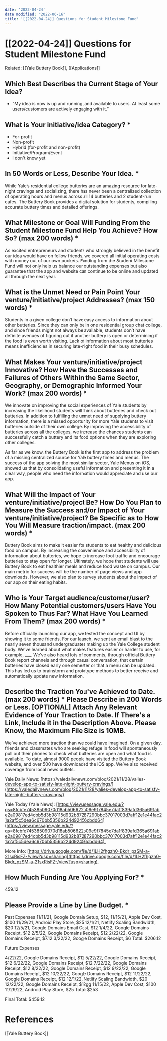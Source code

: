 ```yaml
---
date: '2022-04-24'
date modified: "2022-06-16"
title: '[[2022-04-24]] Questions for Student Milestone Fund'
---
```


# [[2022-04-24]] Questions for Student Milestone Fund
Related: [[Yale Buttery Book]], [[Applications]]

## Which Best Describes the Current Stage of Your Idea?
- "My idea is now is up and running, and available to users. At least some users/customers are actively engaging with it.”

## What is Your initiative/idea Category? *
- For-profit
- Non-profit
- Hybrid (for-profit and non-profit)
- Initiative/Program/Event
- I don't know yet

## In 50 Words or Less, Describe Your Idea. *
While Yale’s residential college butteries are an amazing resource for late-night cravings and socializing, there has never been a centralized collection of operating hours and menus across all 14 butteries and 2 student-run cafes. The Buttery Book provides a digital solution for students, compiling accurate buttery times and detailed offerings.

## What Milestone or Goal Will Funding From the Student Milestone Fund Help You Achieve? How So? (max 200 words) *
As excited entrepreneurs and students who strongly believed in the benefit our idea would have on fellow friends, we covered all initial operating costs with money out of our own pockets. Funding from the Student Milestone Fund will not only help us balance our outstanding expenses but also guarantee that the app and website can continue to be online and updated all through the next year. 

## What is the Unmet Need or Pain Point Your venture/initiative/project Addresses? (max 150 words) *
Students in a given college don’t have easy access to information about other butteries. Since they can only be in one residential group chat college, and since friends might not always be available, students don’t have definite avenues of figuring out if another buttery is open or determining if the food is even worth visiting. Lack of information about most butteries means inefficiencies in securing late-night food in their busy schedules. 

## What Makes Your venture/initiative/project Innovative? How Have the Successes and Failures of Others Within the Same Sector, Geography, or Demographic Informed Your Work? (max 200 words) *
We innovate on improving the social experiences of Yale students by increasing the likelihood students will think about butteries and check out butteries. In addition to fulfilling the unmet need of supplying buttery information, there is a missed opportunity for more Yale students to visit butteries outside of their own college. By improving the accessibility of butteries across all the colleges, we increase the chances students can successfully catch a buttery and its food options when they are exploring other colleges.

As far as we know, the Buttery Book is the first app to address the problem of a missing centralized source for Yale buttery times and menus. The success of the app solving the most similar sector, Yale Menus on iOS, showed us that by consolidating useful information and presenting it in a clear way, people who need the information would appreciate and use our app. 

## What Will the Impact of Your venture/initiative/project Be? How Do You Plan to Measure the Success and/or Impact of Your venture/initiative/project? Be Specific as to How You Will Measure traction/impact. (max 200 words) *
Buttery Book aims to make it easier for students to eat healthy and delicious food on campus. By increasing the convenience and accessibility of information about butteries, we hope to increase foot traffic and encourage butteries to stay open for longer. Ultimately, we hope that students will use Buttery Book to eat healthier meals and reduce food waste on campus. Our main metric for success will be the number of page views and app downloads. However, we also plan to survey students about the impact of our app on their eating habits.

## Who is Your Target audience/customer/user? How Many Potential customers/users Have You Spoken to Thus Far? What Have You Learned From Them? (max 200 words) *
Before officially launching our app, we tested the concept and UI by showing it to some friends. For our launch, we sent an email blast to the nearly seven thousand undergraduates making up the Yale College student body. We’ve learned about what makes features easier or harder to use, for example, ___. We’ve also heard lots of comments, through official Buttery Book report channels and through casual conversation, that certain butteries have closed early one semester or that a menu can be updated. This has led us to brainstorm and prototype methods to better receive and automatically update new information.

## Describe the Traction You've Achieved to Date. (max 200 words) * Please Describe in 200 Words or Less. [OPTIONAL] Attach Any Relevant Evidence of Your Traction to Date. If There's a Link, Include it in the Description Above. Please Know, the Maximum File Size is 10MB.
We’ve achieved more traction than we could have imagined. On a given day, friends and classmates who are seeking refuge in food will spontaneously pull out their phones to check what butteries are open and what food is available. To date, almost 9000 people have visited the Buttery Book website, and over 500 have downloaded the iOS app. We’ve also received coverage from local news outlets.

Yale Daily News: [https://yaledailynews.com/blog/2021/11/28/yalies-develop-app-to-satisfy-late-night-buttery-cravings/](https://yaledailynews.com/blog/2021/11/28/yalies-develop-app-to-satisfy-late-night-buttery-cravings/)

Yale Today (Yale News): [https://view.message.yale.edu/?qs=8fcbfe74538509070d18ab506622b09e9f7845e7da1f839afd365a691abe2a09817ed4cbb5d3b98115d932b87287290bbc37017003d7aff12e1e44fac21a2af5c5dea6c670bb5356b224d92456cbdd64](https://view.message.yale.edu/?qs=8fcbfe74538509070d18ab506622b09e9f7845e7da1f839afd365a691abe2a09817ed4cbb5d3b98115d932b87287290bbc37017003d7aff12e1e44fac21a2af5c5dea6c670bb5356b224d92456cbdd64) 

More Info: [https://drive.google.com/file/d/1LH2fhgzh0-Bkdr_pzSM-a-21sxRisFZ-/view?usp=sharing](https://drive.google.com/file/d/1LH2fhgzh0-Bkdr_pzSM-a-21sxRisFZ-/view?usp=sharing) 

## How Much Funding Are You Applying For? *
459.12

## Please Provide a Line by Line Budget. *
Past Expenses
11/11/21,  Google Domain Setup,  $12,
11/15/21,  Apple Dev Cost,  $100
11/29/21,  Android Play Store,  $25
12/1/21,  Netlify Scaling Bandwidth,  $20
12/5/21,  Google Domains Email Cost,  $12
1/4/22,  Google Domains Receipt,  $12
2/5/22,  Google Domains Receipt,  $12
2/22/22,  Google Domains Receipt,  $7.12
3/22/22,  Google Domains Receipt,  $6
Total: $206.12

Future Expenses

4/22/22,  Google Domains Receipt,  $12
5/22/22,  Google Domains Receipt,  $12
6/22/22,  Google Domains Receipt,  $12
7/22/22,  Google Domains Receipt,  $12
8/22/22,  Google Domains Receipt,  $12
9/22/22,  Google Domains Receipt,  $12
10/22/22,  Google Domains Receipt,  $12
11/22/22,  Google Domains Receipt,  $12
12/1/22,  Netlify Scaling Bandwidth,  $20
12/22/22,  Google Domains Receipt,  $12gg
11/15/22, Apple Dev Cost, $100
11/29/22, Android Play Store, $25
Total: $253

Final Total:
$459.12

# References
[[Yale Buttery Book]]
